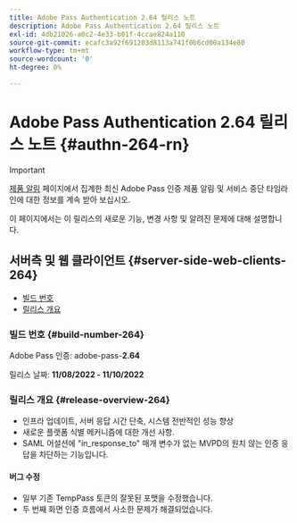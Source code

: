 ```yaml
---
title: Adobe Pass Authentication 2.64 릴리스 노트
description: Adobe Pass Authentication 2.64 릴리스 노트
exl-id: 4db21026-a0c2-4e33-b01f-4ccae824a110
source-git-commit: ecafc3a92f691203d8113a741f0b6cd00a134e80
workflow-type: tm+mt
source-wordcount: '0'
ht-degree: 0%

---
```


# Adobe Pass Authentication 2.64 릴리스 노트 {#authn-264-rn}

>[!IMPORTANT]
>
> [제품 알림](/help/authentication/product-announcements.md) 페이지에서 집계한 최신 Adobe Pass 인증 제품 알림 및 서비스 중단 타임라인에 대한 정보를 계속 받아 보십시오.

이 페이지에서는 이 릴리스의 새로운 기능, 변경 사항 및 알려진 문제에 대해 설명합니다.

## 서버측 및 웹 클라이언트 {#server-side-web-clients-264}

* [빌드 번호](#build-number-264)
* [릴리스 개요](#release-overview-264)

### 빌드 번호 {#build-number-264}

Adobe Pass 인증: adobe-pass-**2.64**

릴리스 날짜: **11/08/2022 - 11/10/2022**

### 릴리스 개요 {#release-overview-264}

* 인프라 업데이트, 서버 응답 시간 단축, 시스템 전반적인 성능 향상
* 새로운 플랫폼 식별 메커니즘에 대한 개선 사항.
* SAML 어설션에 &quot;in_response_to&quot; 매개 변수가 없는 MVPD의 원치 않는 인증 응답을 차단하는 기능입니다.

#### 버그 수정

* 일부 기존 TempPass 토큰의 잘못된 포맷을 수정했습니다.
* 두 번째 화면 인증 흐름에서 사소한 문제가 해결되었습니다.
